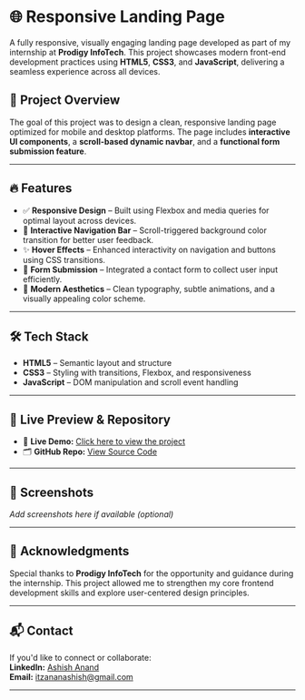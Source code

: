 # 🌐 Responsive Landing Page

A fully responsive, visually engaging landing page developed as part of my internship at **Prodigy InfoTech**. This project showcases modern front-end development practices using **HTML5**, **CSS3**, and **JavaScript**, delivering a seamless experience across all devices.

## 🚀 Project Overview

The goal of this project was to design a clean, responsive landing page optimized for mobile and desktop platforms. The page includes **interactive UI components**, a **scroll-based dynamic navbar**, and a **functional form submission feature**.

---

## 🔥 Features

- ✅ **Responsive Design** – Built using Flexbox and media queries for optimal layout across devices.
- 🎯 **Interactive Navigation Bar** – Scroll-triggered background color transition for better user feedback.
- ✨ **Hover Effects** – Enhanced interactivity on navigation and buttons using CSS transitions.
- 📝 **Form Submission** – Integrated a contact form to collect user input efficiently.
- 🌈 **Modern Aesthetics** – Clean typography, subtle animations, and a visually appealing color scheme.

---

## 🛠️ Tech Stack

- **HTML5** – Semantic layout and structure
- **CSS3** – Styling with transitions, Flexbox, and responsiveness
- **JavaScript** – DOM manipulation and scroll event handling

---

## 🔗 Live Preview & Repository

- 🔴 **Live Demo:** [Click here to view the project](https://lnkd.in/d6wbyfHV)  
- 🗂️ **GitHub Repo:** [View Source Code](https://lnkd.in/dmJDqc6J)

---

## 📸 Screenshots

_Add screenshots here if available (optional)_

---

## 🙌 Acknowledgments

Special thanks to **Prodigy InfoTech** for the opportunity and guidance during the internship. This project allowed me to strengthen my core frontend development skills and explore user-centered design principles.

---

## 📬 Contact

If you'd like to connect or collaborate:  
**LinkedIn:** [Ashish Anand](https://linkedin.com)  
**Email:** itzananashish@gmail.com

---

